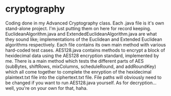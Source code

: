 # cryptography
Coding done in my Advanced Cryptography class. Each .java file is it's own stand-alone project. I'm just putting them on here for record keeping.
EuclideanAlgorithm.java and ExtendedEuclideanAlgorithm.java are what they sound like; implementations of the Euclidean and Extended Euclidean algorithms respectively. Each file contains its own main method with various hard-coded test cases.
AES128.java contains methods to encrypt a block of hexidecimal data using the AES128 encryption standard, implemented by me. There is a main method which tests the different parts of AES (subBytes, shiftRows, mixColumns, scheduleRound, and addRoundKey) which all come together to complete the enryption of the hexidecimal plaintext.txt file into the ciphertext.txt file. File paths will obviously need to be changed if you want to run AES128.java yourself.
As for decryption... well, you're on your own for that, haha.
